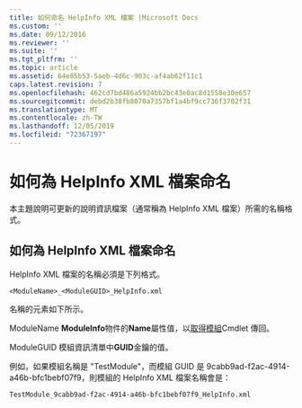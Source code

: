```yaml
---
title: 如何命名 HelpInfo XML 檔案 |Microsoft Docs
ms.custom: ''
ms.date: 09/12/2016
ms.reviewer: ''
ms.suite: ''
ms.tgt_pltfrm: ''
ms.topic: article
ms.assetid: 64e85b53-5aeb-4d6c-903c-af4ab62f11c1
caps.latest.revision: 7
ms.openlocfilehash: 462cd7bd486a5924bb2bc43e0ac8d1558e30e657
ms.sourcegitcommit: debd2b38fb8070a7357bf1a4bf9cc736f3702f31
ms.translationtype: MT
ms.contentlocale: zh-TW
ms.lasthandoff: 12/05/2019
ms.locfileid: "72367197"
---
```

# <a name="how-to-name-a-helpinfo-xml-file"></a>如何為 HelpInfo XML 檔案命名

本主題說明可更新的說明資訊檔案（通常稱為 HelpInfo XML 檔案）所需的名稱格式。

## <a name="how-to-name-a-helpinfo-xml-file"></a>如何為 HelpInfo XML 檔案命名

HelpInfo XML 檔案的名稱必須是下列格式。

`<ModuleName>_<ModuleGUID>_HelpInfo.xml`

名稱的元素如下所示。

ModuleName **ModuleInfo**物件的**Name**屬性值，以[取得模組](/powershell/module/Microsoft.PowerShell.Core/Get-Module)Cmdlet 傳回。

ModuleGUID 模組資訊清單中**GUID**金鑰的值。

例如，如果模組名稱是 "TestModule"，而模組 GUID 是 9cabb9ad-f2ac-4914-a46b-bfc1bebf07f9，則模組的 HelpInfo XML 檔案名稱會是：

`TestModule_9cabb9ad-f2ac-4914-a46b-bfc1bebf07f9_HelpInfo.xml`